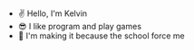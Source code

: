 

- ✌  Hello, I'm Kelvin
- 😎 I like program and play games
- 🤗 I'm making it because the school force me
